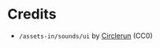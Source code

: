 # Credits

- `/assets-in/sounds/ui` by [Circlerun](https://opengameart.org/content/hi-tech-button-sound-pack-i-non-themed) (CC0)